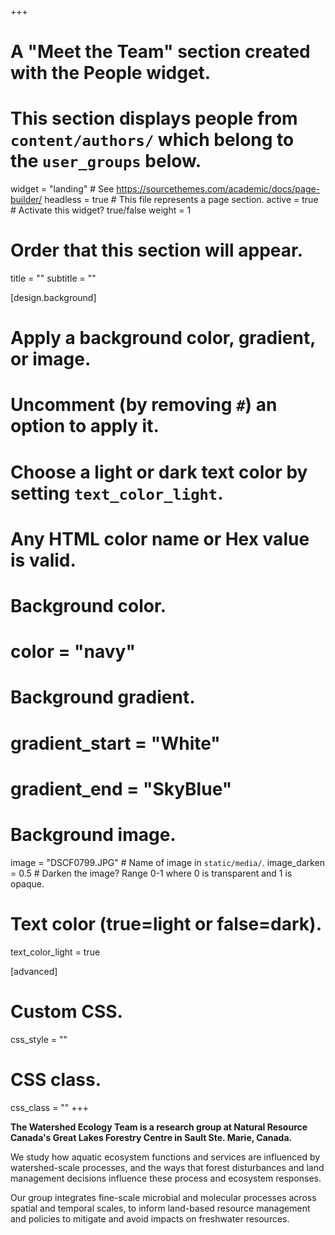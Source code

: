 +++
# A "Meet the Team" section created with the People widget.
# This section displays people from `content/authors/` which belong to the `user_groups` below.

widget = "landing"  # See https://sourcethemes.com/academic/docs/page-builder/
headless = true  # This file represents a page section.
active = true  # Activate this widget? true/false
weight = 1
# Order that this section will appear.

title = ""
subtitle = ""
  
[design.background]
  # Apply a background color, gradient, or image.
  #   Uncomment (by removing `#`) an option to apply it.
  #   Choose a light or dark text color by setting `text_color_light`.
  #   Any HTML color name or Hex value is valid.
  
  # Background color.
  # color = "navy"
  
  # Background gradient.
  # gradient_start = "White"
  # gradient_end = "SkyBlue"
  
  # Background image.
  image = "DSCF0799.JPG"  # Name of image in `static/media/`.
  image_darken = 0.5  # Darken the image? Range 0-1 where 0 is transparent and 1 is opaque.

  # Text color (true=light or false=dark).
  text_color_light = true  
  
[advanced]
 # Custom CSS. 
 css_style = ""
 
 # CSS class.
 css_class = ""
+++

**The Watershed Ecology Team is a research group at Natural Resource Canada's Great Lakes Forestry Centre in Sault Ste. Marie, Canada.**

We study how aquatic ecosystem functions and services are influenced by watershed-scale processes, and the ways that forest disturbances and land management decisions influence these process and ecosystem responses. 

Our group integrates fine-scale microbial and molecular processes across spatial and temporal scales, to inform land-based resource management and policies to mitigate and avoid impacts on freshwater resources. 

<!--- If there is a new graduate student opportunity, update the link below to the opportunity and activate it --->
<!--- {{< mybtn "NEW: Graduate Student Opportunity" "https://nercdtp.esc.cam.ac.uk/projects/bc341" >}} --->



